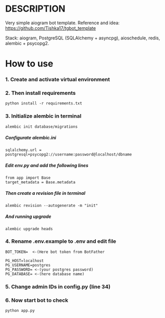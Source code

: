 # DESCRIPTION

Very simple aiogram bot template. Reference and idea: https://github.com/Tishka17/tgbot_template

Stack: aiogram, PostgreSQL (SQLAlchemy + asyncpg), aioschedule, redis, alembic + psycopg2.

# How to use

### 1. Create and activate virtual environment
### 2. Then install requirements

```
python install -r requirements.txt
```

### 3. Initialize alembic in terminal
```
alembic init database/migrations
```
##### Configurate alembic.ini
```
sqlalchemy.url = postgresql+psycopg2://username:password@localhost/dbname
```

##### Edit env.py and add the following lines
```
from app import Base
target_metadata = Base.metadata
```

##### Then create a revision file in terminal
```
alembic revision --autogenerate -m "init"
```
##### And running upgrade
```
alembic upgrade heads
```

### 4. Rename .env.example to .env and edit file

```
BOT_TOKEN=  <-(Here bot token from BotFather

PG_HOST=localhost
PG_USERNAME=postgres
PG_PASSWORD= <-(your postgres password)
PG_DATABASE= <-(here database name)
```

### 5. Change admin IDs in config.py (line 34)

### 6. Now start bot to check
```
python app.py
```

